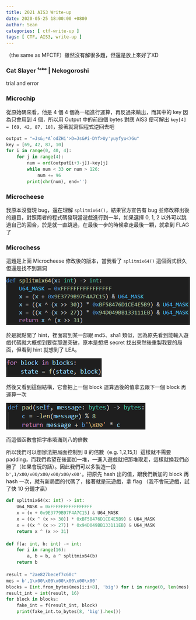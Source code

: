```yaml
---
title: 2021 AIS3 Write-up
date: 2020-05-25 18:00:00 +0800
author: Sean
categories: [ ctf-write-up ]
tags: [ CTF, AIS3, write-up ]
---
```


（the same as MFCTF）雖然沒有解很多題，但還是放上來好了XD

### Cat Slayer ᶠᵃᵏᵉ | Nekogoroshi
trial and error

### Microchip
從原始碼來看，他是 4 個 4 個為一組進行運算，再反過來輸出，而其中的 key 因為只會用到 4 個，所以用 Output 中的前四個 bytes 對應 AIS3 便可解出 `key[4] = [69, 42, 87, 10]`，接著就寫個程式逆回去吧
```py
output = "=Js&;*A`odZHi'>D=Js&#i-DYf>Uy'yuyfyu<)Gu"
key = [69, 42, 87, 10]
for i in range(0, 40, 4):
    for j in range(4):
        num = ord(output[i+3-j])-key[j]
        while num < 33 or num > 126:
            num += 96
        print(chr(num), end='')
```

### Microcheese
我原本沒發現 bug，還在理解 `splitmix64()`，結果官方宣告有 bug 並修改釋出後的題目，對照兩者的程式碼發現當遊戲進行到一半，如果選擇 0, 1, 2 以外可以跳過自己的回合，於是就一直跳過，在最後一步的時候拿走最後一顆，就拿到 FLAG了

### Microchess
這題是上面 Microcheese 修改後的版本，當我看了 `splitmix64()` 這個函式很久但還是找不到漏洞

![](/../assets/img/post/ais3/HjLRgpm.png)

於是就點開了 hint，裡面寫到某一部跟 md5、sha1 類似，因為原先看到能輸入遊戲代碼就大概想到要從那邊突破，原本是想把 secret 找出來然後重製我要的局面，但看到 hint 就想到了 LEA。

![](/../assets/img/post/ais3/NjsojLr.png)

然後又看到這個結構，它會把上一個 block 運算過後的值拿去跟下一個 block 再運算一次

![](/../assets/img/post/ais3/SwsGJ2k.png)

而這個函數會把字串填滿到八的倍數

所以我們可以想辦法把局面控制到 8 的倍數（e.g. 1,2,15,1）這樣就不需要 padding，而我們希望在後面加一堆，一進入遊戲就把那堆取走，這樣就換我們必勝了（如果會玩的話）。因此我們可以多製造一段 `b',1/x00/x00/x00/x00/x00/x00'`。把原先 hash 出的值，跟我們新加的 block 再 hash 一次，就有新局面的代碼了，接著就是玩遊戲，拿 flag （我不會玩遊戲，試了快 10 分鐘才贏）

```py
def splitmix64(x: int) -> int:
    U64_MASK = 0xFFFFFFFFFFFFFFFF
    x = (x + 0x9E3779B97F4A7C15) & U64_MASK
    x = ((x ^ (x >> 30)) * 0xBF58476D1CE4E5B9) & U64_MASK
    x = ((x ^ (x >> 27)) * 0x94D049BB133111EB) & U64_MASK
    return x ^ (x >> 31)

def f(a: int, b: int) -> int:
    for i in range(16):
        a, b = b, a ^ splitmix64(b)
    return b

result = "2ae827becef7c60c"
mes = b',1\x00\x00\x00\x00\x00\x00'
blocks = [int.from_bytes(mes[i:i+8], 'big') for i in range(0, len(mes), 8)]
result_int = int(result, 16)
for block in blocks:
    fake_int = f(result_int, block)
    print(fake_int.to_bytes(8, 'big').hex())
```